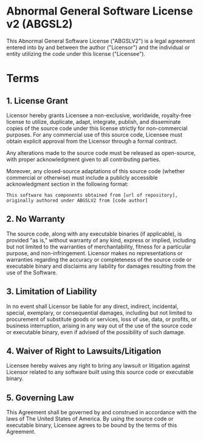 # Abnormal General Software License v2 (ABGSL2)

This Abnormal General Software License ("ABGSLV2") is a legal agreement
entered into by and between the author ("Licensor") and the individual or entity utilizing the code under this license ("Licensee").

# Terms
## 1. License Grant


Licensor hereby grants Licensee a non-exclusive, worldwide, royalty-free license to utilize, duplicate, adapt, integrate, publish, and disseminate copies of the source code under this license strictly for non-commercial purposes. For any commercial use of this source code, Licensee must obtain explicit approval from the Licensor through a formal contract.

Any alterations made to the source code must be released as open-source, with proper acknowledgment given to all contributing parties.

Moreover, any closed-source adaptations of this source code (whether commercial or otherwise) must include a publicly accessible acknowledgment section in the following format:
```
This software has components obtained from [url of repository], originally authored under ABGSLV2 from [code author]
```



## 2. No Warranty

The source code, along with any executable binaries (if applicable), is provided "as is," 
without warranty of any kind, express or implied, including but not limited to the warranties of 
merchantability, fitness for a particular purpose, and non-infringement. 
Licensor makes no representations or warranties regarding the accuracy or 
completeness of the source code or executable binary and disclaims any liability for damages resulting from the use of the Software.

## 3. Limitation of Liability

In no event shall Licensor be liable for any direct, indirect, incidental, special, exemplary, 
or consequential damages, including but not limited to procurement of substitute goods or services, 
loss of use, data, or profits, or business interruption, arising in any way out of the use of the source code or executable binary,
even if advised of the possibility of such damage.

## 4. Waiver of Right to Lawsuits/Litigation

Licensee hereby waives any right to bring any lawsuit or litigation against Licensor related to any 
software built using this source code or executable binary.

## 5. Governing Law

This Agreement shall be governed by and construed in accordance with the laws of The United States of America. 
By using the source code or executable binary, Licensee agrees to be bound by the terms of this Agreement.


